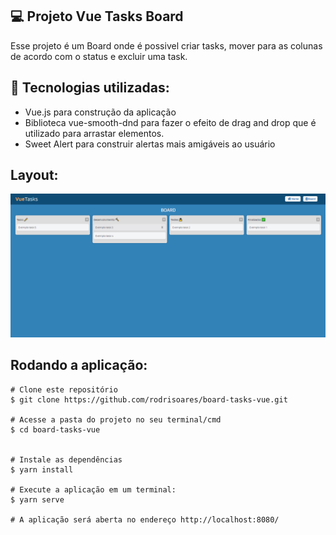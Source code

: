 ## 💻 Projeto Vue Tasks Board

Esse projeto é um Board onde é possivel criar tasks, mover para as colunas de acordo com o status e excluir uma task.


## 🚀 Tecnologias utilizadas:
- Vue.js para construção da aplicação
- Biblioteca vue-smooth-dnd para fazer o efeito de drag and drop que é utilizado para arrastar elementos.
- Sweet Alert para construir alertas mais amigáveis ao usuário


## Layout:
<img src="https://github.com/rodrisoares/board-tasks-vue/blob/main/src/assets/screenshots/board-tasks-vue.PNG" />

## Rodando a aplicação:
```
# Clone este repositório
$ git clone https://github.com/rodrisoares/board-tasks-vue.git

# Acesse a pasta do projeto no seu terminal/cmd
$ cd board-tasks-vue


# Instale as dependências
$ yarn install

# Execute a aplicação em um terminal:
$ yarn serve

# A aplicação será aberta no endereço http://localhost:8080/
```
